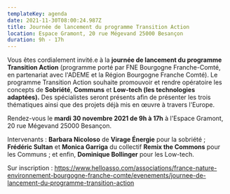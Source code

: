 ```yaml
---
templateKey: agenda
date: 2021-11-30T08:00:24.987Z
title: Journée de lancement du programme Transition Action
location: Espace Gramont, 20 rue Mégevand 25000 Besançon
duration: 9h - 17h
---
```

Vous êtes cordialement invité.e à la **journée de lancement du programme Transition Action** (programme porté par FNE Bourgogne Franche-Comté, en partenariat avec l'ADEME et la Région Bourgogne Franche Comté). Le programme Transition Action souhaite promouvoir et rendre opératoire les concepts de **Sobriété**, **Communs** et **Low-tech (les technologies adaptées).** Des spécialistes seront présents afin de présenter les trois thématiques ainsi que des projets déjà mis en œuvre à travers l'Europe. 

Rendez-vous le **mardi 30 novembre 2021 de 9h à 17h** à l'Espace Gramont, 20 rue Mégevand 25000 Besançon.

Intervenants : **Barbara Nicoloso** de **Virage Énergie** pour la sobriété ; **Frédéric Sultan** et **Monica Garriga** du collectif **Remix the Commons** pour les Communs ; et enfin, **Dominique Bollinger** pour les Low-tech. 

Sur inscription : <https://www.helloasso.com/associations/france-nature-environnement-bourgogne-franche-comte/evenements/journee-de-lancement-du-programme-transition-action>